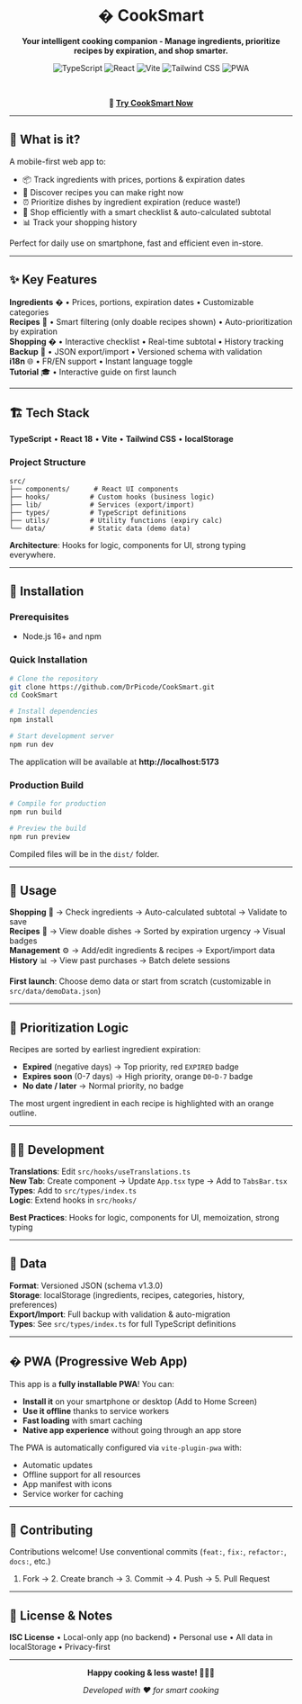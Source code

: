 <div align="center">
  <h1>� CookSmart</h1>
  <p><strong>Your intelligent cooking companion - Manage ingredients, prioritize recipes by expiration, and shop smarter.</strong></p>
  
  ![TypeScript](https://img.shields.io/badge/TypeScript-007ACC?style=flat&logo=typescript&logoColor=white)
  ![React](https://img.shields.io/badge/React-18.2-61DAFB?style=flat&logo=react&logoColor=black)
  ![Vite](https://img.shields.io/badge/Vite-646CFF?style=flat&logo=vite&logoColor=white)
  ![Tailwind CSS](https://img.shields.io/badge/Tailwind_CSS-38B2AC?style=flat&logo=tailwind-css&logoColor=white)
  ![PWA](https://img.shields.io/badge/PWA-Installable-5A0FC8?style=flat&logo=pwa&logoColor=white)
  
  <br/>
  
  **📱 [Try CookSmart Now](https://cook-smart-rosy.vercel.app/)**
  
</div>

---

## 🎯 What is it?

A mobile-first web app to:
- 📦 Track ingredients with prices, portions & expiration dates
- 🍳 Discover recipes you can make right now
- ⏰ Prioritize dishes by ingredient expiration (reduce waste!)
- 🛒 Shop efficiently with a smart checklist & auto-calculated subtotal
- 📊 Track your shopping history

Perfect for daily use on smartphone, fast and efficient even in-store.

---

## ✨ Key Features

**Ingredients** � • Prices, portions, expiration dates • Customizable categories  
**Recipes** 🍳 • Smart filtering (only doable recipes shown) • Auto-prioritization by expiration  
**Shopping** � • Interactive checklist • Real-time subtotal • History tracking  
**Backup** 💾 • JSON export/import • Versioned schema with validation  
**i18n** 🌐 • FR/EN support • Instant language toggle  
**Tutorial** 🎓 • Interactive guide on first launch

---

## 🏗️ Tech Stack

**TypeScript** • **React 18** • **Vite** • **Tailwind CSS** • **localStorage**

### Project Structure
```
src/
├── components/      # React UI components
├── hooks/          # Custom hooks (business logic)
├── lib/            # Services (export/import)
├── types/          # TypeScript definitions
├── utils/          # Utility functions (expiry calc)
└── data/           # Static data (demo data)
```

**Architecture**: Hooks for logic, components for UI, strong typing everywhere.

---

## 🚀 Installation

### Prerequisites
- Node.js 16+ and npm

### Quick Installation
```bash
# Clone the repository
git clone https://github.com/DrPicode/CookSmart.git
cd CookSmart

# Install dependencies
npm install

# Start development server
npm run dev
```

The application will be available at **http://localhost:5173**

### Production Build
```bash
# Compile for production
npm run build

# Preview the build
npm run preview
```

Compiled files will be in the `dist/` folder.

---

## 📱 Usage

**Shopping** 🛒 → Check ingredients → Auto-calculated subtotal → Validate to save  
**Recipes** 🍳 → View doable dishes → Sorted by expiration urgency → Visual badges  
**Management** ⚙️ → Add/edit ingredients & recipes → Export/import data  
**History** 📊 → View past purchases → Batch delete sessions  

**First launch**: Choose demo data or start from scratch (customizable in `src/data/demoData.json`)

---

## 🧠 Prioritization Logic

Recipes are sorted by earliest ingredient expiration:
- **Expired** (negative days) → Top priority, red `EXPIRED` badge
- **Expires soon** (0-7 days) → High priority, orange `D0`-`D-7` badge
- **No date / later** → Normal priority, no badge

The most urgent ingredient in each recipe is highlighted with an orange outline.

---

## 👨‍💻 Development

**Translations**: Edit `src/hooks/useTranslations.ts`  
**New Tab**: Create component → Update `App.tsx` type → Add to `TabsBar.tsx`  
**Types**: Add to `src/types/index.ts`  
**Logic**: Extend hooks in `src/hooks/`  

**Best Practices**: Hooks for logic, components for UI, memoization, strong typing

---

## 💾 Data

**Format**: Versioned JSON (schema v1.3.0)  
**Storage**: localStorage (ingredients, recipes, categories, history, preferences)  
**Export/Import**: Full backup with validation & auto-migration  
**Types**: See `src/types/index.ts` for full TypeScript definitions

---

## � PWA (Progressive Web App)

This app is a **fully installable PWA**! You can:
- **Install it** on your smartphone or desktop (Add to Home Screen)
- **Use it offline** thanks to service workers
- **Fast loading** with smart caching
- **Native app experience** without going through an app store

The PWA is automatically configured via `vite-plugin-pwa` with:
- Automatic updates
- Offline support for all resources
- App manifest with icons
- Service worker for caching

---

## 🤝 Contributing

Contributions welcome! Use conventional commits (`feat:`, `fix:`, `refactor:`, `docs:`, etc.)

1. Fork → 2. Create branch → 3. Commit → 4. Push → 5. Pull Request

---

## 📄 License & Notes

**ISC License** • Local-only app (no backend) • Personal use • All data in localStorage • Privacy-first

---

<div align="center">
  <p><strong>Happy cooking & less waste! 👨‍🍳✨</strong></p>
  <p><em>Developed with ❤️ for smart cooking</em></p>
</div>
